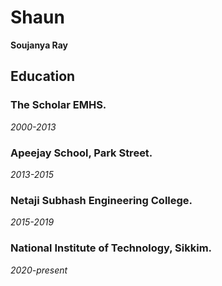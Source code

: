 # Shaun

**Soujanya Ray**
![]()

## Education

### The Scholar EMHS.
_2000-2013_

### Apeejay School, Park Street.
_2013-2015_

### Netaji Subhash Engineering College.
_2015-2019_

### National Institute of Technology, Sikkim.
_2020-present_
